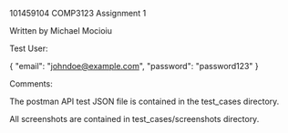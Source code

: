 101459104 COMP3123 Assignment 1

Written by Michael Mocioiu

Test User:

{
"email": "johndoe@example.com",
"password": "password123"
}


Comments:

The postman API test JSON file is contained in the test_cases directory.

All screenshots are contained in test_cases/screenshots directory.
